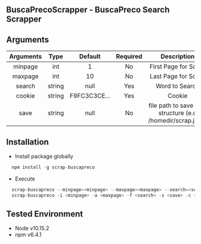 ## BuscaPrecoScrapper - BuscaPreco Search Scrapper

## Arguments
| Arguments  | Type  | Default  | Required | Description
| :------------: | :------------: | :------------: | :------------: | :------------: |
| minpage  | int  | 1 | No | First Page for Scrap  |
| maxpage  |  int | 10 | No | Last Page for Scrap  |
| search  | string  | null | Yes | Word to Search  |
| cookie  | string  | F9FC3C3CE... | Yes | Cookie |
| save  | string  | null  | No | file path to save json structure (e.q /homedir/scrap.json) |

## Installation
- Install package globally
```javascript
  npm install -g scrap-buscapreco
```
- Execute
```javascript
  scrap-buscapreco --minpage=<minpage> --maxpage=<maxpage> --search=<search> --save=<save> --cookie=<cookie>
  scrap-buscapreco -i <minpage> -a <maxpage> -f <search> -s <save> -c <cookie>
```

## Tested Environment
- Node v10.15.2
- npm v6.4.1
